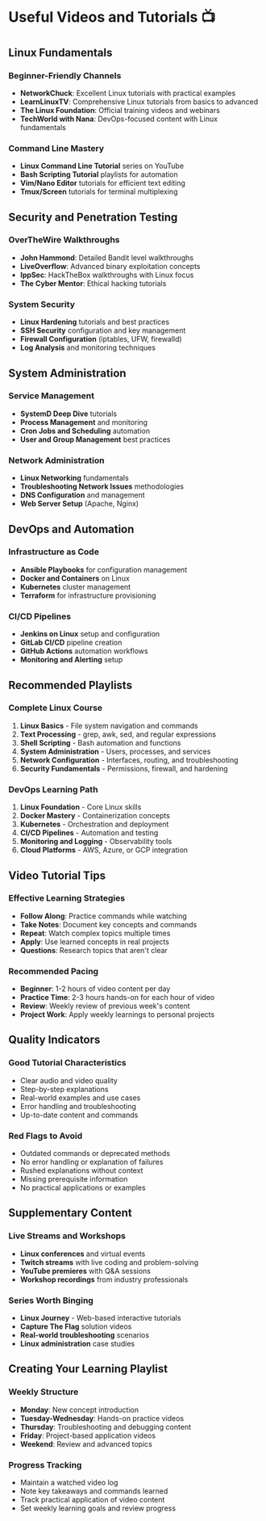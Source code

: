 # Useful Videos and Tutorials 📺

## Linux Fundamentals

### Beginner-Friendly Channels
- **NetworkChuck**: Excellent Linux tutorials with practical examples
- **LearnLinuxTV**: Comprehensive Linux tutorials from basics to advanced
- **The Linux Foundation**: Official training videos and webinars
- **TechWorld with Nana**: DevOps-focused content with Linux fundamentals

### Command Line Mastery
- **Linux Command Line Tutorial** series on YouTube
- **Bash Scripting Tutorial** playlists for automation
- **Vim/Nano Editor** tutorials for efficient text editing
- **Tmux/Screen** tutorials for terminal multiplexing

## Security and Penetration Testing

### OverTheWire Walkthroughs
- **John Hammond**: Detailed Bandit level walkthroughs
- **LiveOverflow**: Advanced binary exploitation concepts
- **IppSec**: HackTheBox walkthroughs with Linux focus
- **The Cyber Mentor**: Ethical hacking tutorials

### System Security
- **Linux Hardening** tutorials and best practices
- **SSH Security** configuration and key management
- **Firewall Configuration** (iptables, UFW, firewalld)
- **Log Analysis** and monitoring techniques

## System Administration

### Service Management
- **SystemD Deep Dive** tutorials
- **Process Management** and monitoring
- **Cron Jobs and Scheduling** automation
- **User and Group Management** best practices

### Network Administration
- **Linux Networking** fundamentals
- **Troubleshooting Network Issues** methodologies
- **DNS Configuration** and management
- **Web Server Setup** (Apache, Nginx)

## DevOps and Automation

### Infrastructure as Code
- **Ansible Playbooks** for configuration management
- **Docker and Containers** on Linux
- **Kubernetes** cluster management
- **Terraform** for infrastructure provisioning

### CI/CD Pipelines
- **Jenkins on Linux** setup and configuration
- **GitLab CI/CD** pipeline creation
- **GitHub Actions** automation workflows
- **Monitoring and Alerting** setup

## Recommended Playlists

### Complete Linux Course
1. **Linux Basics** - File system navigation and commands
2. **Text Processing** - grep, awk, sed, and regular expressions
3. **Shell Scripting** - Bash automation and functions
4. **System Administration** - Users, processes, and services
5. **Network Configuration** - Interfaces, routing, and troubleshooting
6. **Security Fundamentals** - Permissions, firewall, and hardening

### DevOps Learning Path
1. **Linux Foundation** - Core Linux skills
2. **Docker Mastery** - Containerization concepts
3. **Kubernetes** - Orchestration and deployment
4. **CI/CD Pipelines** - Automation and testing
5. **Monitoring and Logging** - Observability tools
6. **Cloud Platforms** - AWS, Azure, or GCP integration

## Video Tutorial Tips

### Effective Learning Strategies
- **Follow Along**: Practice commands while watching
- **Take Notes**: Document key concepts and commands
- **Repeat**: Watch complex topics multiple times
- **Apply**: Use learned concepts in real projects
- **Questions**: Research topics that aren't clear

### Recommended Pacing
- **Beginner**: 1-2 hours of video content per day
- **Practice Time**: 2-3 hours hands-on for each hour of video
- **Review**: Weekly review of previous week's content
- **Project Work**: Apply weekly learnings to personal projects

## Quality Indicators

### Good Tutorial Characteristics
- Clear audio and video quality
- Step-by-step explanations
- Real-world examples and use cases
- Error handling and troubleshooting
- Up-to-date content and commands

### Red Flags to Avoid
- Outdated commands or deprecated methods
- No error handling or explanation of failures
- Rushed explanations without context
- Missing prerequisite information
- No practical applications or examples

## Supplementary Content

### Live Streams and Workshops
- **Linux conferences** and virtual events
- **Twitch streams** with live coding and problem-solving
- **YouTube premieres** with Q&A sessions
- **Workshop recordings** from industry professionals

### Series Worth Binging
- **Linux Journey** - Web-based interactive tutorials
- **Capture The Flag** solution videos
- **Real-world troubleshooting** scenarios
- **Linux administration** case studies

## Creating Your Learning Playlist

### Weekly Structure
- **Monday**: New concept introduction
- **Tuesday-Wednesday**: Hands-on practice videos
- **Thursday**: Troubleshooting and debugging content
- **Friday**: Project-based application videos
- **Weekend**: Review and advanced topics

### Progress Tracking
- Maintain a watched video log
- Note key takeaways and commands learned
- Track practical application of video content
- Set weekly learning goals and review progress

